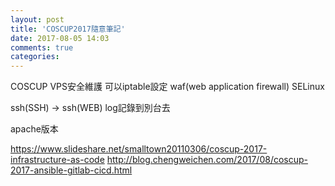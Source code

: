 ```yaml
---
layout: post
title: 'COSCUP2017隨意筆記'
date: 2017-08-05 14:03
comments: true
categories:
---
```



COSCUP VPS安全維護
可以iptable設定
waf(web application firewall)
SELinux

ssh(SSH) -> ssh(WEB)
log記錄到別台去


apache版本


https://www.slideshare.net/smalltown20110306/coscup-2017-infrastructure-as-code
http://blog.chengweichen.com/2017/08/coscup-2017-ansible-gitlab-cicd.html